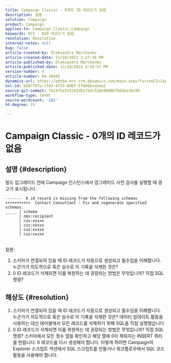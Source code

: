 ```yaml
---
title: Campaign Classic - 0개의 ID 레코드가 없음
description: 설명
solution: Campaign
product: Campaign
applies-to: Campaign Classic,Campaign
keywords: KCS - 0ID 레코드가 없음
resolution: Resolution
internal-notes: null
bug: false
article-created-by: Oleksandra Marchenko
article-created-date: 11/10/2022 3:27:39 PM
article-published-by: Oleksandra Marchenko
article-published-date: 11/10/2022 3:28:57 PM
version-number: 4
article-number: KA-16945
dynamics-url: https://adobe-ent.crm.dynamics.com/main.aspx?forceUCI=1&pagetype=entityrecord&etn=knowledgearticle&id=f19e1d34-0c61-ed11-9561-6045bd006b25
exl-id: b5077b7a-cfd3-4753-890f-5f660bcebae2
source-git-commit: f614f5af25282d8175dc528e98d0b766bba10c96
workflow-type: tm+mt
source-wordcount: '202'
ht-degree: 1%

---
```


# Campaign Classic - 0개의 ID 레코드가 없음

## 설명 {#description}


빌드 업그레이드 전에 Campaign 인스턴스에서 업그레이드 사전 검사를 실행할 때 경고가 표시됩니다.


```
-------  0 id record is missing from the following schemas
+++++++++++  Contact Consultant : Fix and regenerate specified schemas.
_____ | schema                   
      | nms:recipient            
      | cus:xxxxx     
      | cus:xxxxx         
      | cus:xxxxx        
      | cus:xxxxx
```

<br>질문:


1. 스키마가 연결되어 있을 때 ID 레코드가 자동으로 생성되고 필수임을 이해합니다. 누군가가 의도적으로 혹은 실수로 이 기록을 삭제한 것은?
2. 0 ID 레코드가 삭제되면 이를 복원하는 데 권장되는 방법은 무엇입니까? 직접 SQL 명령?



## 해상도 {#resolution}


1. 스키마가 연결되어 있을 때 ID 레코드가 자동으로 생성되고 필수임을 이해합니다. 누군가가 의도적으로 혹은 실수로 이 기록을 삭제한 것은? 데이터 업데이트 활동을 사용하는 대신 테이블에서 모든 레코드를 삭제하기 위해 SQL을 직접 실행했습니다
2. 0 ID 레코드가 삭제되면 이를 복원하는 데 권장되는 방법은 무엇입니까? 직접 SQL 명령? 스키마에서 모든 정수 열을 확인하고 해당 열에 0이 채워지는 INSERT 쿼리를 만듭니다. 0 레코드를 다시 생성해야 합니다. 이렇게 하려면 Campaign의 Explorer 스크립트 섹션에서 SQL 스크립트를 만들거나 워크플로우에서 SQL 코드 활동을 사용해야 합니다.
